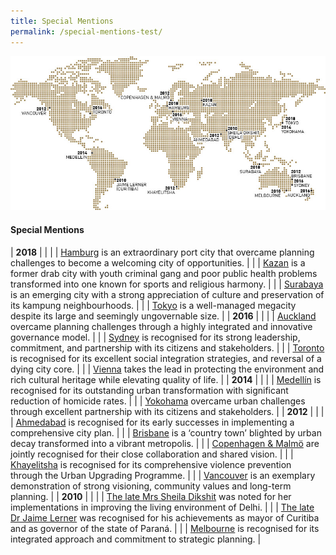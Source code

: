 ```yaml
---
title: Special Mentions
permalink: /special-mentions-test/
---
```


![Special Mentions](/images/laureates/worldmap-special-mentions.jpg/)

#### **Special Mentions**

| **2018** | |
| | [Hamburg](/laureates/2018/special-mentions/hamburg/) is an extraordinary port city that overcame planning challenges to become a welcoming city of opportunities. | 
| | [Kazan](/laureates/2018/special-mentions/hamburg/) is a former drab city with youth criminal gang and poor public health problems transformed into one known for sports and religious harmony. |
| | [Surabaya](/laureates/2018/special-mentions/hamburg/) is an emerging city with a strong appreciation of culture and preservation of its kampung neighbourhoods. | 
| | [Tokyo](/laureates/2018/special-mentions/hamburg/) is a well-managed megacity despite its large and seemingly ungovernable size. |
| **2016** | |
| | [Auckland](/laureates/2018/special-mentions/hamburg/) overcame planning challenges through a highly integrated and innovative governance model. |
| | [Sydney](/laureates/2018/special-mentions/hamburg/) is recognised for its strong leadership, commitment, and partnership with its citizens and stakeholders. |
| | [Toronto](/laureates/2018/special-mentions/hamburg/) is recognised for its excellent social integration strategies, and reversal of a dying city core. | 
| | [Vienna](/laureates/2018/special-mentions/hamburg/) takes the lead in protecting the environment and rich cultural heritage while elevating quality of life. | 
| **2014** | |
| | [Medellín](/laureates/2018/special-mentions/hamburg/) is recognised for its outstanding urban transformation with significant reduction of homicide rates. | 
| | [Yokohama](/laureates/2018/special-mentions/hamburg/) overcame urban challenges through excellent partnership with its citizens and stakeholders. | 
| **2012** | |
| | [Ahmedabad](/laureates/2018/special-mentions/hamburg/) is recognised for its early successes in implementing a comprehensive city plan. | 
| | [Brisbane](/laureates/2018/special-mentions/hamburg/) is a ‘country town’ blighted by urban decay transformed into a vibrant metropolis. | 
| | [Copenhagen & Malmö](/laureates/2018/special-mentions/hamburg/) are jointly recognised for their close collaboration and shared vision. | 
| | [Khayelitsha](/laureates/2018/special-mentions/hamburg/) is recognised for its comprehensive violence prevention through the Urban Upgrading Programme. | 
| | [Vancouver](/laureates/2018/special-mentions/hamburg/) is an exemplary demonstration of strong visioning, community values and long-term planning. | 
| **2010** | |
| | [The late Mrs Sheila Dikshit](/laureates/2018/special-mentions/hamburg/) was noted for her implementations in improving the living environment of Delhi. | 
| | [The late Dr Jaime Lerner](/laureates/2018/special-mentions/hamburg/) was recognised for his achievements as mayor of Curitiba and as governor of the state of Paraná. | 
| | [Melbourne](/laureates/2018/special-mentions/hamburg/) is recognised for its integrated approach and commitment to strategic planning. | 
